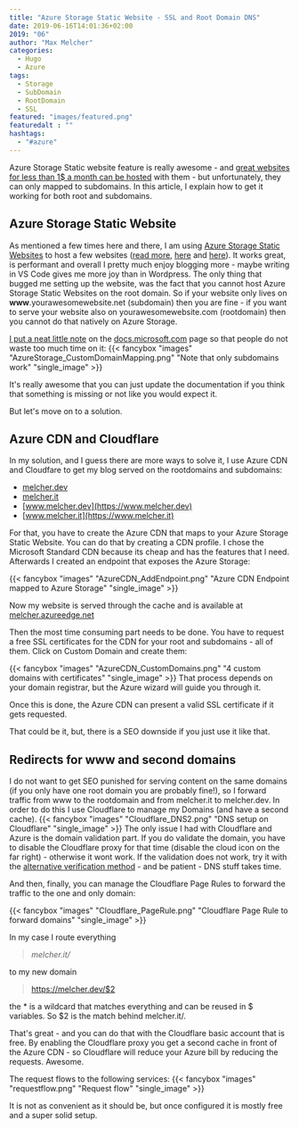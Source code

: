 ```yaml
---
title: "Azure Storage Static Website - SSL and Root Domain DNS"
date: 2019-06-16T14:01:36+02:00
2019: "06"
author: "Max Melcher"
categories:
  - Hugo
  - Azure
tags:
  - Storage
  - SubDomain
  - RootDomain
  - SSL
featured: "images/featured.png"
featuredalt : ""
hashtags: 
  - "#azure"
---
```


Azure Storage Static website feature is really awesome - and [great websites for less than 1$ a month can be hosted](/2019/03/running-hugo-on-azure-for-2-a-month/) with them - but unfortunately, they can only mapped to subdomains.
In this article, I explain how to get it working for both root and subdomains.
<!--more-->

## Azure Storage Static Website

As mentioned a few times here and there, I am using [Azure Storage Static Websites](https://docs.microsoft.com/en-us/azure/storage/blobs/storage-blob-static-website) to host a few websites ([read more](/2019/03/running-hugo-on-azure-for-2-a-month/), [here](/2018/11/penny-pinching-migrating-app-service-to-azure-storage-website-hosting/) and [here](/2017/11/bye-bye-wordpress-hello-hugo/)).
It works great, is performant and overall I pretty much enjoy blogging more - maybe writing in VS Code gives me more joy than in Wordpress.
The only thing that bugged me setting up the website, was the fact that you cannot host Azure Storage Static Websites on the root domain. So if your website only lives on **www**.yourawesomewebsite.net (subdomain) then you are fine - if you want to serve your website also on yourawesomewebsite.com (rootdomain) then you cannot do that natively on Azure Storage.

[I put a neat little note](https://github.com/MicrosoftDocs/azure-docs/commit/39c8f4c0e270fd2a8a5e06180a618ffd0231a608#diff-b9174b619723e77ac4a4393d9cd3ea73) on the [docs.microsoft.com](https://docs.microsoft.com) page so that people do not waste too much time on it:
{{< fancybox "images" "AzureStorage_CustomDomainMapping.png" "Note that only subdomains work" "single_image" >}}

It's really awesome that you can just update the documentation if you think that something is missing or not like you would expect it.

But let's move on to a solution.

## Azure CDN and Cloudflare

In my solution, and I guess there are more ways to solve it, I use Azure CDN and Cloudfare to get my blog served on the rootdomains and subdomains:

* [melcher.dev](https://melcher.dev)
* [melcher.it](https://melcher.it)
* [www.melcher.dev](https://www.melcher.dev)
* [www.melcher.it](https://www.melcher.it)

For that, you have to create the Azure CDN that maps to your Azure Storage Static Website. You can do that by creating a CDN profile. I chose the Microsoft Standard CDN because its cheap and has the features that I need. Afterwards I created an endpoint that exposes the Azure Storage:

{{< fancybox "images" "AzureCDN_AddEndpoint.png" "Azure CDN Endpoint mapped to Azure Storage" "single_image" >}}

Now my website is served through the cache and is available at [melcher.azureedge.net](https://melcher.azureedge.net)

Then the most time consuming part needs to be done. You have to request a free SSL certificates for the CDN for your root and subdomains - all of them. Click on Custom Domain and create them:

{{< fancybox "images" "AzureCDN_CustomDomains.png" "4 custom domains with certificates" "single_image" >}}
That process depends on your domain registrar, but the Azure wizard will guide you through it.

Once this is done, the Azure CDN can present a valid SSL certificate if it gets requested.

That could be it, but, there is a SEO downside if you just use it like that.

## Redirects for www and second domains

I do not want to get SEO punished for serving content on the same domains (if you only have one root domain you are probably fine!), so I forward traffic from www to the rootdomain and from melcher.it to melcher.dev. In order to do this I use Cloudflare to manage my Domains (and have a second cache).
{{< fancybox "images" "Cloudflare_DNS2.png" "DNS setup on Cloudflare" "single_image" >}}
The only issue I had with Cloudflare and Azure is the domain validation part. If you do validate the domain, you have to disable the Cloudflare proxy for that time (disable the cloud icon on the far right) - otherwise it wont work. If the validation does not work, try it with the [alternative verification method](https://docs.microsoft.com/en-us/azure/cdn/cdn-map-content-to-custom-domain#map-the-temporary-cdnverify-subdomain) - and be patient - DNS stuff takes time.

And then, finally, you can manage the Cloudflare Page Rules to forward the traffic to the one and only domain:

{{< fancybox "images" "Cloudflare_PageRule.png" "Cloudflare Page Rule to forward domains" "single_image" >}}

In my case I route everything

> *melcher.it/*

to my new domain

> https://melcher.dev/$2

the * is a wildcard that matches everything and can be reused in $ variables. So $2 is the match behind melcher.it/.

That's great - and you can do that with the Cloudflare basic account that is free.
By enabling the Cloudflare proxy you get a second cache in front of the Azure CDN - so Cloudflare will reduce your Azure bill by reducing the requests. Awesome.

The request flows to the following services:
{{< fancybox "images" "requestflow.png" "Request flow" "single_image" >}}

It is not as convenient as it should be, but once configured it is mostly free and a super solid setup.
